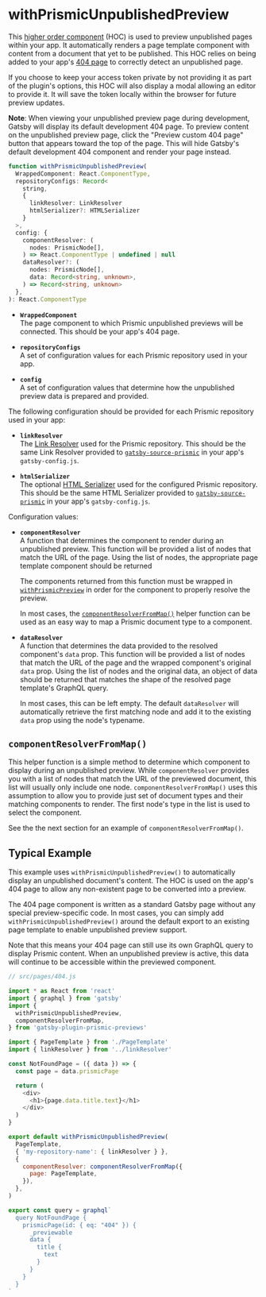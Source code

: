 # withPrismicUnpublishedPreview

This [higher order component][hoc] (HOC) is used to preview unpublished pages
within your app. It automatically renders a page template component with content
from a document that yet to be published. This HOC relies on being added to your
app's
[404 page](https://www.gatsbyjs.com/docs/how-to/adding-common-features/add-404-page/)
to correctly detect an unpublished page.

If you choose to keep your access token private by not providing it as part of
the plugin's options, this HOC will also display a modal allowing an editor to
provide it. It will save the token locally within the browser for future preview
updates.

**Note**: When viewing your unpublished preview page during development, Gatsby
will display its default development 404 page. To preview content on the
unpublished preview page, click the "Preview custom 404 page" button that
appears toward the top of the page. This will hide Gatsby's default development
404 component and render your page instead.

```typescript
function withPrismicUnpublishedPreview(
  WrappedComponent: React.ComponentType,
  repositoryConfigs: Record<
    string,
    {
      linkResolver: LinkResolver
      htmlSerializer?: HTMLSerializer
    }
  >,
  config: {
    componentResolver: (
      nodes: PrismicNode[],
    ) => React.ComponentType | undefined | null
    dataResolver?: (
      nodes: PrismicNode[],
      data: Record<string, unknown>,
    ) => Record<string, unknown>
  },
): React.ComponentType
```

- **`WrappedComponent`**<br/>The page component to which Prismic unpublished
  previews will be connected. This should be your app's 404 page.

- **`repositoryConfigs`**<br/>A set of configuration values for each Prismic
  repository used in your app.

- **`config`**<br/>A set of configuration values that determine how the
  unpublished preview data is prepared and provided.

The following configuration should be provided for each Prismic repository used
in your app:

- **`linkResolver`**<br/>The [Link Resolver][link-resolver] used for the Prismic
  repository. This should be the same Link Resolver provided to
  [`gatsby-source-prismic`][gsp] in your app's `gatsby-config.js`.

- **`htmlSerializer`**<br/>The optional [HTML Serializer][html-serializer] used
  for the configured Prismic repository. This should be the same HTML Serializer
  provided to [`gatsby-source-prismic`][gsp] in your app's `gatsby-config.js`.

Configuration values:

- **`componentResolver`**<br/>A function that determines the component to render
  during an unpublished preview. This function will be provided a list of nodes
  that match the URL of the page. Using the list of nodes, the appropriate page
  template component should be returned

  The components returned from this function must be wrapped in
  [`withPrismicPreview`](./api-withPrismicPreview.md) in order for the component
  to properly resolve the preview.

  In most cases, the [`componentResolverFromMap()`](#componentResolverFromMap)
  helper function can be used as an easy way to map a Prismic document type to a
  component.

- **`dataResolver`**<br/>A function that determines the data provided to the
  resolved component's `data` prop. This function will be provided a list of
  nodes that match the URL of the page and the wrapped component's original
  `data` prop. Using the list of nodes and the original data, an object of data
  should be returned that matches the shape of the resolved page template's
  GraphQL query.

  In most cases, this can be left empty. The default `dataResolver` will
  automatically retrieve the first matching node and add it to the existing
  `data` prop using the node's typename.

## `componentResolverFromMap()`

This helper function is a simple method to determine which component to display
during an unpublished preview. While `componentResolver` provides you with a
list of nodes that match the URL of the previewed document, this list will
usually only include one node. `componentResolverFromMap()` uses this assumption
to allow you to provide just set of document types and their matching components
to render. The first node's type in the list is used to select the component.

See the the next section for an example of `componentResolverFromMap()`.

## Typical Example

This example uses `withPrismicUnpublishedPreview()` to automatically display an
unpublished document's content. The HOC is used on the app's 404 page to allow
any non-existent page to be converted into a preview.

The 404 page component is written as a standard Gatsby page without any special
preview-specific code. In most cases, you can simply add
`withPrismicUnpublishedPreview()` around the default export to an existing page
template to enable unpublished preview support.

Note that this means your 404 page can still use its own GraphQL query to
display Prismic content. When an unpublished preview is active, this data will
continue to be accessible within the previewed component.

```javascript
// src/pages/404.js

import * as React from 'react'
import { graphql } from 'gatsby'
import {
  withPrismicUnpublishedPreview,
  componentResolverFromMap,
} from 'gatsby-plugin-prismic-previews'

import { PageTemplate } from './PageTemplate'
import { linkResolver } from '../linkResolver'

const NotFoundPage = ({ data }) => {
  const page = data.prismicPage

  return (
    <div>
      <h1>{page.data.title.text}</h1>
    </div>
  )
}

export default withPrismicUnpublishedPreview(
  PageTemplate,
  { 'my-repository-name': { linkResolver } },
  {
    componentResolver: componentResolverFromMap({
      page: PageTemplate,
    }),
  },
)

export const query = graphql`
  query NotFoundPage {
    prismicPage(id: { eq: "404" }) {
      _previewable
      data {
        title {
          text
        }
      }
    }
  }
`
```

[hoc]: https://reactjs.org/docs/higher-order-components.html
[link-resolver]: https://prismic.io/docs/technologies/link-resolver-gatsby
[gsp]: https://github.com/angeloashmore/gatsby-source-prismic
[html-serializer]:
  https://prismic.io/docs/technologies/html-serializer-javascript
[usemergeprismicpreviewdata]: ./useMergePrismicPreviewData.md
